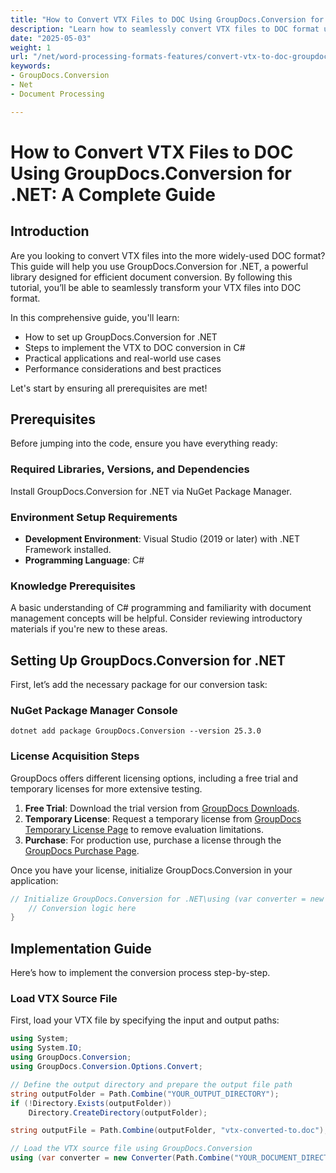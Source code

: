```yaml
---
title: "How to Convert VTX Files to DOC Using GroupDocs.Conversion for .NET&#58; A Complete Guide"
description: "Learn how to seamlessly convert VTX files to DOC format using GroupDocs.Conversion for .NET with this comprehensive guide. Discover setup, implementation, and best practices."
date: "2025-05-03"
weight: 1
url: "/net/word-processing-formats-features/convert-vtx-to-doc-groupdocs-conversion-dotnet/"
keywords:
- GroupDocs.Conversion
- Net
- Document Processing

---
```



# How to Convert VTX Files to DOC Using GroupDocs.Conversion for .NET: A Complete Guide

## Introduction

Are you looking to convert VTX files into the more widely-used DOC format? This guide will help you use GroupDocs.Conversion for .NET, a powerful library designed for efficient document conversion. By following this tutorial, you’ll be able to seamlessly transform your VTX files into DOC format.

In this comprehensive guide, you'll learn:
- How to set up GroupDocs.Conversion for .NET
- Steps to implement the VTX to DOC conversion in C#
- Practical applications and real-world use cases
- Performance considerations and best practices

Let's start by ensuring all prerequisites are met!

## Prerequisites
Before jumping into the code, ensure you have everything ready:

### Required Libraries, Versions, and Dependencies
Install GroupDocs.Conversion for .NET via NuGet Package Manager.

### Environment Setup Requirements
- **Development Environment**: Visual Studio (2019 or later) with .NET Framework installed.
- **Programming Language**: C#

### Knowledge Prerequisites
A basic understanding of C# programming and familiarity with document management concepts will be helpful. Consider reviewing introductory materials if you're new to these areas.

## Setting Up GroupDocs.Conversion for .NET
First, let’s add the necessary package for our conversion task:

### NuGet Package Manager Console
```shell
dotnet add package GroupDocs.Conversion --version 25.3.0
```

### License Acquisition Steps
GroupDocs offers different licensing options, including a free trial and temporary licenses for more extensive testing.

1. **Free Trial**: Download the trial version from [GroupDocs Downloads](https://releases.groupdocs.com/conversion/net/).
2. **Temporary License**: Request a temporary license from [GroupDocs Temporary License Page](https://purchase.groupdocs.com/temporary-license/) to remove evaluation limitations.
3. **Purchase**: For production use, purchase a license through the [GroupDocs Purchase Page](https://purchase.groupdocs.com/buy).

Once you have your license, initialize GroupDocs.Conversion in your application:
```csharp
// Initialize GroupDocs.Conversion for .NET\using (var converter = new Converter("your-input-file.vtx")) {
    // Conversion logic here
}
```

## Implementation Guide
Here’s how to implement the conversion process step-by-step.

### Load VTX Source File
First, load your VTX file by specifying the input and output paths:
```csharp
using System;
using System.IO;
using GroupDocs.Conversion;
using GroupDocs.Conversion.Options.Convert;

// Define the output directory and prepare the output file path
string outputFolder = Path.Combine("YOUR_OUTPUT_DIRECTORY");
if (!Directory.Exists(outputFolder))
    Directory.CreateDirectory(outputFolder);

string outputFile = Path.Combine(outputFolder, "vtx-converted-to.doc");

// Load the VTX source file using GroupDocs.Conversion
using (var converter = new Converter(Path.Combine("YOUR_DOCUMENT_DIRECTORY\

